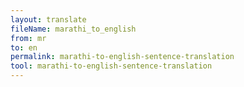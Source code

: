 ```yaml
---
layout: translate
fileName: marathi_to_english
from: mr
to: en
permalink: marathi-to-english-sentence-translation
tool: marathi-to-english-sentence-translation
---
```

